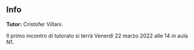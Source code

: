 ## Info

**Tutor:** Cristofer Villani.

Il primo incontro di tutorato si terrà Venerdì 22 marzo 2022 alle 14 in aula N1. 
